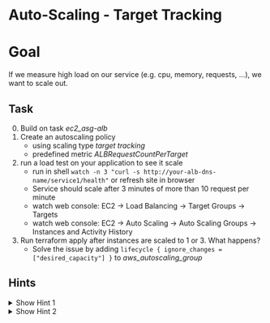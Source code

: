 # Auto-Scaling - Target Tracking

# Goal
If we measure high load on our service (e.g. cpu, memory, requests, ...), we want to scale out. 


## Task
0. Build on task *ec2_asg-alb*
0. Create an autoscaling policy
    - using scaling type *target tracking*
    - predefined metric *ALBRequestCountPerTarget*
0. run a load test on your application to see it scale
    - run in shell `watch -n 3 "curl -s http://your-alb-dns-name/service1/health"` or refresh site in browser
    - Service should scale after 3 minutes of more than 10 request per minute
    - watch web console: EC2 -> Load Balancing -> Target Groups -> Targets
    - watch web console: EC2 -> Auto Scaling -> Auto Scaling Groups -> Instances and Activity History
0. Run terraform apply after instances are scaled to 1 or 3. What happens?
    - Solve the issue by adding `lifecycle { ignore_changes = ["desired_capacity"] }` to *aws_autoscaling_group*    
    


## Hints
<details><summary>Show Hint 1</summary><p>

You need three data sources and one resource.
</p></details>


<details><summary>Show Hint 2</summary><p>

Data Sources: aws_autoscaling_groups, aws_lb, aws_lb_target_group</br>
Resources: aws_autoscaling_policy
</p></details>
